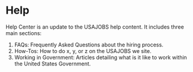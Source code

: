 # Help

Help Center is an update to the USAJOBS help content. It includes three main sections:

1. FAQs: Frequently Asked Questions about the hiring process.
2. How-Tos: How to do x, y, or z on the USAJOBS we site.
3. Working in Government: Articles detailing what is it like to work within the United States Government.

